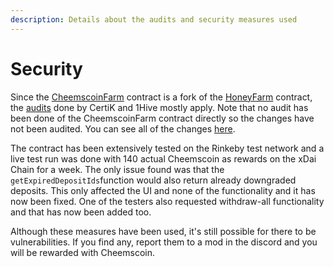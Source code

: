 ```yaml
---
description: Details about the audits and security measures used
---
```


# Security

Since the [CheemscoinFarm](https://github.com/cryptocheems/farm-contracts/blob/master/contracts/CheemscoinFarm.sol) contract is a fork of the [HoneyFarm](https://github.com/1Hive/honeyswap-farm/blob/master/contracts/HoneyFarm.sol) contract, the [audits](https://wiki.1hive.org/projects/honeyswap/audits-and-security) done by CertiK and 1Hive mostly apply. Note that no audit has been done of the CheemscoinFarm contract directly so the changes have not been audited. You can see all of the changes [here](technical-details.md).

The contract has been extensively tested on the Rinkeby test network and a live test run was done with 140 actual Cheemscoin as rewards on the xDai Chain for a week. The only issue found was that the `getExpiredDepositIds`function would also return already downgraded deposits. This only affected the UI and none of the functionality and it has now been fixed. One of the testers also requested withdraw-all functionality and that has now been added too. 

Although these measures have been used, it's still possible for there to be vulnerabilities. If you find any, report them to a mod in the discord and you will be rewarded with Cheemscoin. 

